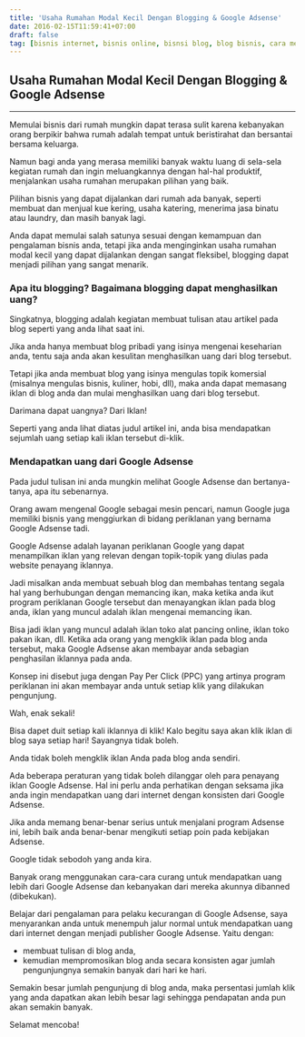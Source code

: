 ```yaml
---
title: 'Usaha Rumahan Modal Kecil Dengan Blogging & Google Adsense'
date: 2016-02-15T11:59:41+07:00
draft: false
tag: [bisnis internet, bisnis online, bisnsi blog, blog bisnis, cara mendapatkan uang dari internet, cara menghasilkan uang dari internet, Info, peluang usaha, peluang usaha rumahan, usaha modal kecil, usaha rumahan]
---
```


## Usaha Rumahan Modal Kecil Dengan Blogging & Google Adsense

----    

Memulai bisnis dari rumah mungkin dapat terasa sulit karena kebanyakan orang berpikir bahwa rumah adalah tempat untuk beristirahat dan bersantai bersama keluarga. 

Namun bagi anda yang merasa memiliki banyak waktu luang di sela-sela kegiatan rumah dan ingin meluangkannya dengan hal-hal produktif, menjalankan usaha rumahan merupakan pilihan yang baik. 

Pilihan bisnis yang dapat dijalankan dari rumah ada banyak, seperti membuat dan menjual kue kering, usaha katering, menerima jasa binatu atau laundry, dan masih banyak lagi. 

Anda dapat memulai salah satunya sesuai dengan kemampuan dan pengalaman bisnis anda, tetapi jika anda menginginkan usaha rumahan modal kecil yang dapat dijalankan dengan sangat fleksibel, blogging dapat menjadi pilihan yang sangat menarik.

### Apa itu blogging? Bagaimana blogging dapat menghasilkan uang?

Singkatnya, blogging adalah kegiatan membuat tulisan atau artikel pada blog seperti yang anda lihat saat ini. 

Jika anda hanya membuat blog pribadi yang isinya mengenai keseharian anda, tentu saja anda akan kesulitan menghasilkan uang dari blog tersebut. 

Tetapi jika anda membuat blog yang isinya mengulas topik komersial (misalnya mengulas bisnis, kuliner, hobi, dll), maka anda dapat memasang iklan di blog anda dan mulai menghasilkan uang dari blog tersebut. 

Darimana dapat uangnya? Dari Iklan! 

Seperti yang anda lihat diatas judul artikel ini, anda bisa mendapatkan sejumlah uang setiap kali iklan tersebut di-klik.

### Mendapatkan uang dari Google Adsense

Pada judul tulisan ini anda mungkin melihat Google Adsense dan bertanya-tanya, apa itu sebenarnya. 

Orang awam mengenal Google sebagai mesin pencari, namun Google juga memiliki bisnis yang menggiurkan di bidang periklanan yang bernama Google Adsense tadi. 

Google Adsense adalah layanan periklanan Google yang dapat menampilkan iklan yang relevan dengan topik-topik yang diulas pada website penayang iklannya. 

Jadi misalkan anda membuat sebuah blog dan membahas tentang segala hal yang berhubungan dengan memancing ikan, maka ketika anda ikut program periklanan Google tersebut dan menayangkan iklan pada blog anda, iklan yang muncul adalah iklan mengenai memancing ikan. 

Bisa jadi iklan yang muncul adalah iklan toko alat pancing online, iklan toko pakan ikan, dll. Ketika ada orang yang mengklik iklan pada blog anda tersebut, maka Google Adsense akan membayar anda sebagian penghasilan iklannya pada anda. 

Konsep ini disebut juga dengan Pay Per Click (PPC) yang artinya program periklanan ini akan membayar anda untuk setiap klik yang dilakukan pengunjung. 

Wah, enak sekali! 

Bisa dapet duit setiap kali iklannya di klik! Kalo begitu saya akan klik iklan di blog saya setiap hari! Sayangnya tidak boleh. 

Anda tidak boleh mengklik iklan Anda pada blog anda sendiri. 

Ada beberapa peraturan yang tidak boleh dilanggar oleh para penayang iklan Google Adsense. Hal ini perlu anda perhatikan dengan seksama jika anda ingin mendapatkan uang dari internet dengan konsisten dari Google Adsense. 

Jika anda memang benar-benar serius untuk menjalani program Adsense ini, lebih baik anda benar-benar mengikuti setiap poin pada kebijakan Adsense. 

Google tidak sebodoh yang anda kira. 

Banyak orang menggunakan cara-cara curang untuk mendapatkan uang lebih dari Google Adsense dan kebanyakan dari mereka akunnya dibanned (dibekukan). 

Belajar dari pengalaman para pelaku kecurangan di Google Adsense, saya menyarankan anda untuk menempuh jalur normal untuk mendapatkan uang dari internet dengan menjadi publisher Google Adsense. Yaitu dengan:

*   membuat tulisan di blog anda,
*   kemudian mempromosikan blog anda secara konsisten agar jumlah pengunjungnya semakin banyak dari hari ke hari.

Semakin besar jumlah pengunjung di blog anda, maka persentasi jumlah klik yang anda dapatkan akan lebih besar lagi sehingga pendapatan anda pun akan semakin banyak. 

Selamat mencoba!